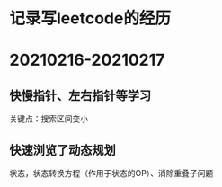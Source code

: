# 记录写leetcode的经历

# 20210216-20210217
## 快慢指针、左右指针等学习
关键点：搜索区间变小

## 快速浏览了动态规划
状态，状态转换方程（作用于状态的OP）、消除重叠子问题
